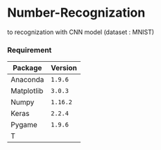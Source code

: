# Number-Recognization
to recognization with CNN model (dataset : MNIST)

### Requirement
|Package|Version|
|-|-|
|Anaconda|`1.9.6`|
|Matplotlib|`3.0.3`|
|Numpy|`1.16.2`|
|Keras|`2.2.4`|
|Pygame|`1.9.6`|
|T
